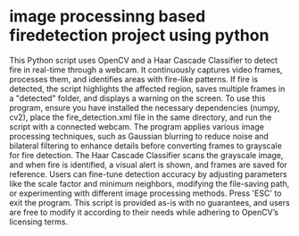 # image processinng based firedetection project using python
This Python script uses OpenCV and a Haar Cascade Classifier to detect fire in real-time through a webcam. It continuously captures video frames, processes them, and identifies areas with fire-like patterns. If fire is detected, the script highlights the affected region, saves multiple frames in a "detected" folder, and displays a warning on the screen. To use this program, ensure you have installed the necessary dependencies (numpy, cv2), place the fire_detection.xml file in the same directory, and run the script with a connected webcam. The program applies various image processing techniques, such as Gaussian blurring to reduce noise and bilateral filtering to enhance details before converting frames to grayscale for fire detection. The Haar Cascade Classifier scans the grayscale image, and when fire is identified, a visual alert is shown, and frames are saved for reference. Users can fine-tune detection accuracy by adjusting parameters like the scale factor and minimum neighbors, modifying the file-saving path, or experimenting with different image processing methods. Press 'ESC' to exit the program. This script is provided as-is with no guarantees, and users are free to modify it according to their needs while adhering to OpenCV’s licensing terms.
